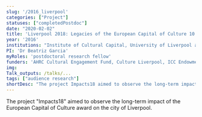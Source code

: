 ```yaml
---
slug: '/2016_liverpool'
categories: ["Project"]
statuses: ["completedPostdoc"]
date: "2020-02-02"
title: 'Liverpool 2018: Legacies of the European Capital of Culture 10 Years On'
year: '2016'
institutions: "Institute of Cultural Capital, University of Liverpool and Liverpool John Moores University"
PI: 'Dr Beatriz Garcia'
myRoles: 'postdoctoral research fellow'
funders: 'AHRC Cultural Engagement Fund, Culture Liverpool, ICC Endowment fund'
img: 
Talk_outputs: /talks/...
tags: ["audience research"]
shortDesc: "The project Impacts18 aimed to observe the long-term impact of the European Capital of Culture award on the city of Liverpool."
---
```


The project "Impacts18" aimed to observe the long-term impact of the European Capital of Culture award on the city of Liverpool. 